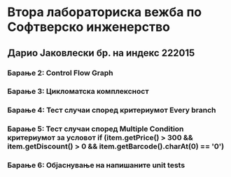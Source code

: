 <h1>Втора лабораториска вежба по Софтверско инженерство</h1>
<h2>Дарио Јаковлески бр. на индекс 222015</h2>

<h3>Барање 2: Control Flow Graph</h3>

<h3>Барање 3: Цикломатска комплексност</h3>

<h3>Барање 4: Тест случаи според критериумот Every branch</h3>

<h3>Барање 5: Тест случаи според Multiple Condition критериумот за условот
if (item.getPrice() > 300 && item.getDiscount() > 0 && item.getBarcode().charAt(0)
== '0')</h3>

<h3>Барање 6: Објаснување на напишаните unit tests</h3>

